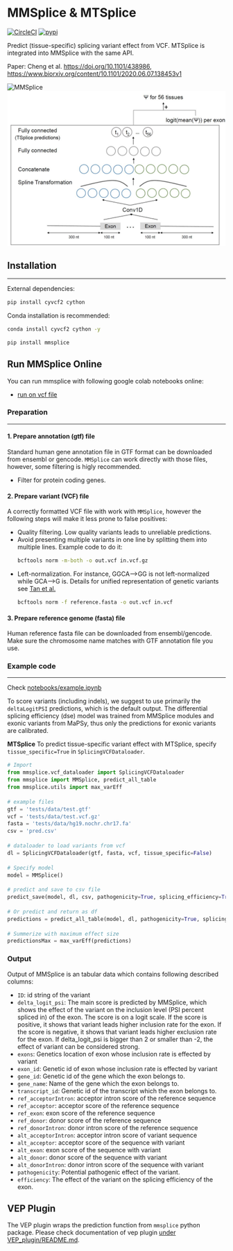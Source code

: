 # MMSplice & MTSplice
[![CircleCI](https://circleci.com/gh/gagneurlab/MMSplice_MTSplice.svg?style=svg)](https://circleci.com/gh/gagneurlab/MMSplice_MTSplice)
[![pypi](https://img.shields.io/pypi/v/mmsplice.svg)](https://pypi.python.org/pypi/mmsplice)

Predict (tissue-specific) splicing variant effect from VCF. MTSplice is integrated into MMSplice with the same API. 

Paper: Cheng et al. https://doi.org/10.1101/438986, https://www.biorxiv.org/content/10.1101/2020.06.07.138453v1

![MMSplice](https://raw.githubusercontent.com/kipoi/models/master/MMSplice/Model.png)
![MTSplice](https://raw.githubusercontent.com/s6juncheng/figshare/master/MTSplice.JPG)

## Installation
-----------------

External dependencies:
```bash
pip install cyvcf2 cython
```

Conda installation is recommended:
```bash
conda install cyvcf2 cython -y
```

```bash
pip install mmsplice
```

## Run MMSplice Online

You can run mmsplice with following google colab notebooks online:

- [run on vcf file](https://colab.research.google.com/drive/1Kw5rHMXaxXXsmE3WecxbXyGQJma80Eq6)

### Preparation
-----------------

#### 1. Prepare annotation (gtf) file
Standard human gene annotation file in GTF format can be downloaded from ensembl or gencode.
`MMSplice` can work directly with those files, however, some filtering is higly recommended.

- Filter for protein coding genes.

#### 2. Prepare variant (VCF) file
A correctly formatted VCF file with work with `MMSplice`, however the following steps will make it less prone to false positives:

- Quality filtering. Low quality variants leads to unreliable predictions.
- Avoid presenting multiple variants in one line by splitting them into multiple lines. Example code to do it:
  ```bash
  bcftools norm -m-both -o out.vcf in.vcf.gz
  ```
- Left-normalization. For instance, GGCA-->GG is not left-normalized while GCA-->G is. Details for unified representation of genetic variants see [Tan et al.](https://www.ncbi.nlm.nih.gov/pmc/articles/PMC4481842/)
  ```bash
  bcftools norm -f reference.fasta -o out.vcf in.vcf
  ```

#### 3. Prepare reference genome (fasta) file
Human reference fasta file can be downloaded from ensembl/gencode. Make sure the chromosome name matches with GTF annotation file you use.


### Example code
-------------------

Check [notebooks/example.ipynb](https://github.com/gagneurlab/MMSplice/blob/master/notebooks/example.ipynb)

To score variants (including indels), we suggest to use primarily the `deltaLogitPSI` predictions, which is the default output. The differential splicing efficiency (dse) model was trained from MMSplice modules and exonic variants from MaPSy, thus only the predictions for exonic variants are calibrated.

**MTSplice** To predict tissue-specific variant effect with MTSplice, specify `tissue_specific=True` in `SplicingVCFDataloader`. 

```python
# Import
from mmsplice.vcf_dataloader import SplicingVCFDataloader
from mmsplice import MMSplice, predict_all_table
from mmsplice.utils import max_varEff

# example files
gtf = 'tests/data/test.gtf'
vcf = 'tests/data/test.vcf.gz'
fasta = 'tests/data/hg19.nochr.chr17.fa'
csv = 'pred.csv'

# dataloader to load variants from vcf
dl = SplicingVCFDataloader(gtf, fasta, vcf, tissue_specific=False)

# Specify model
model = MMSplice()

# predict and save to csv file
predict_save(model, dl, csv, pathogenicity=True, splicing_efficiency=True)

# Or predict and return as df
predictions = predict_all_table(model, dl, pathogenicity=True, splicing_efficiency=True)

# Summerize with maximum effect size
predictionsMax = max_varEff(predictions)
```

### Output

Output of MMSplice is an tabular data which contains following described columns:

* `ID`: id string of the variant
* `delta_logit_psi`: The main score is predicted by MMSplice, which shows the effect of the variant on the inclusion level (PSI percent spliced in) of the exon. The score is on a logit scale.  If the score is positive, it shows that variant leads higher inclusion rate for the exon. If the score is negative, it shows that variant leads higher exclusion rate for the exon. If delta_logit_psi is bigger than 2 or smaller than -2, the effect of variant can be considered strong.
* `exons`: Genetics location of exon whose inclusion rate is effected by variant
* `exon_id`: Genetic id of exon whose inclusion rate is effected by variant
* `gene_id`: Genetic id of the gene which the exon belongs to. 
* `gene_name`:  Name of the gene which the exon belongs to. 
* `transcript_id`: Genetic id of the transcript which the exon belongs to. 
* `ref_acceptorIntron`: acceptor intron score of the reference sequence
* `ref_acceptor`: acceptor score of the reference sequence
* `ref_exon`: exon score of the reference sequence
* `ref_donor`: donor score of the reference sequence
* `ref_donorIntron`: donor intron score of the reference sequence
* `alt_acceptorIntron`: acceptor intron score of variant sequence
* `alt_acceptor`: acceptor score of the sequence with variant
* `alt_exon`: exon score of the sequence with variant
* `alt_donor`: donor score of the sequence with variant
* `alt_donorIntron`: donor intron score of the sequence with variant
* `pathogenicity`: Potential pathogenic effect of the variant.
* `efficiency`: The effect of the variant on the splicing efficiency of the exon.


## VEP Plugin

The VEP plugin wraps the prediction function from `mmsplice` python package. Please check documentation of vep plugin [under VEP_plugin/README.md](VEP_plugin/README.md).
